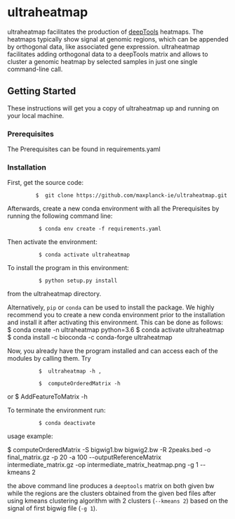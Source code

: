# ultraheatmap

ultraheatmap facilitates the production of [deepTools](https://github.com/deeptools/deepTools)
heatmaps. The heatmaps typically show signal at genomic regions, which can be
appended by orthogonal data, like associated gene expression. ultraheatmap
facilitates adding orthogonal data to a deepTools matrix and allows to cluster a
genomic heatmap by selected samples in just one single command-line call.


## Getting Started

These instructions will get you a copy of ultraheatmap up and running on your local machine.

### Prerequisites

The Prerequisites can be found in requirements.yaml

### Installation

First, get the source code:

             $  git clone https://github.com/maxplanck-ie/ultraheatmap.git

Afterwards, create a new conda environment with all the Prerequisites by running the following command line:


              $ conda env create -f requirements.yaml


Then activate the environment:

              $ conda activate ultraheatmap

To install the program in this environment:

              $ python setup.py install
from the ultraheatmap directory.

Alternatively, `pip` or `conda` can be used to install the package. We highly recommend you to create a new conda environment prior to the installation and install it after activating this environment. This can be done as follows:
              $ conda create -n ultraheatmap python=3.6
              $ conda activate ultraheatmap
              $ conda install -c bioconda -c conda-forge ultraheatmap


Now, you already have the program installed and can access each of the modules by calling them. Try

              $  ultraheatmap -h ,

              $  computeOrderedMatrix -h

or
              $  AddFeatureToMatrix -h

To terminate the environment run:

              $ conda deactivate

usage example:

  $ computeOrderedMatrix -S bigwig1.bw bigwig2.bw -R 2peaks.bed -o final_matrix.gz -p 20 -a 100 --outputReferenceMatrix intermediate_matrix.gz -op intermediate_matrix_heatmap.png -g 1 --kmeans 2
  
  the above command line produces a `deeptools` matrix on both given bw while the regions are the clusters obtained from the given bed files after using kmeans clustering algorithm with 2 clusters (`--kmeans 2`) based on the signal of first bigwig file (`-g 1`).

